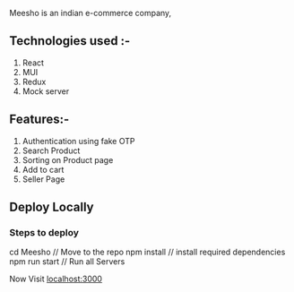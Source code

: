 Meesho is an indian e-commerce company,

## Technologies used :-
1) React
2) MUI
3) Redux
4) Mock server

## Features:-
1) Authentication using fake OTP
2) Search Product
3) Sorting on Product page
4) Add to cart
5) Seller Page



## Deploy Locally

### Steps to deploy
  cd Meesho                                                // Move to the repo
  npm install                                              // install required dependencies
  npm run start                                            // Run all Servers


Now Visit  [localhost:3000](http://localhost:3000)
